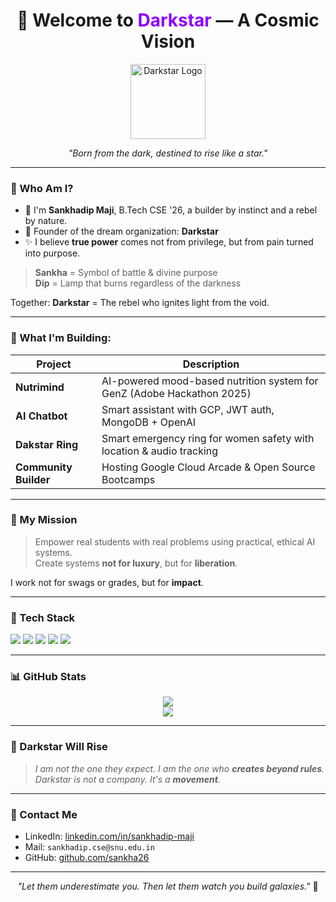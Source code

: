 <h1 align="center">🌌 Welcome to <span style="color:#8f00ff;">Darkstar</span> — A Cosmic Vision</h1>

<p align="center">
  <img src="https://your-logo-link-here.png" width="120" alt="Darkstar Logo"/>
</p>

<p align="center">
  <i>"Born from the dark, destined to rise like a star."</i>
</p>

---

### 🌟 Who Am I?

- 🤖 I'm **Sankhadip Maji**, B.Tech CSE '26, a builder by instinct and a rebel by nature.
- 🌌 Founder of the dream organization: **Darkstar**
- ✨ I believe **true power** comes not from privilege, but from pain turned into purpose.

> **Sankha** = Symbol of battle & divine purpose  
> **Dip** = Lamp that burns regardless of the darkness

Together: **Darkstar** = The rebel who ignites light from the void.

---

### 🚀 What I'm Building:

| Project | Description |
|--------|-------------|
| **Nutrimind** | AI-powered mood-based nutrition system for GenZ (Adobe Hackathon 2025) |
| **AI Chatbot** | Smart assistant with GCP, JWT auth, MongoDB + OpenAI |
| **Dakstar Ring** | Smart emergency ring for women safety with location & audio tracking |
| **Community Builder** | Hosting Google Cloud Arcade & Open Source Bootcamps |

---

### 🌟 My Mission

> Empower real students with real problems using practical, ethical AI systems.  
> Create systems **not for luxury**, but for **liberation**.

I work not for swags or grades, but for **impact**.

---

### 🔧 Tech Stack

<p align="left">
  <img src="https://img.shields.io/badge/Python-3776AB?style=for-the-badge&logo=python&logoColor=white"/>
  <img src="https://img.shields.io/badge/FastAPI-009688?style=for-the-badge&logo=fastapi&logoColor=white"/>
  <img src="https://img.shields.io/badge/MongoDB-4EA94B?style=for-the-badge&logo=mongodb&logoColor=white"/>
  <img src="https://img.shields.io/badge/GCP-FBBC05?style=for-the-badge&logo=googlecloud&logoColor=white"/>
  <img src="https://img.shields.io/badge/React-61DAFB?style=for-the-badge&logo=react&logoColor=black"/>
</p>

---

### 📊 GitHub Stats

<p align="center">
  <img src="https://github-readme-stats.vercel.app/api?username=sankha26&show_icons=true&theme=radical"/>
  <br/>
  <img src="https://github-readme-streak-stats.herokuapp.com/?user=sankha26&theme=dark"/>
</p>

---

### 🌠 Darkstar Will Rise

> _I am not the one they expect. I am the one who **creates beyond rules**._  
> _Darkstar is not a company. It's a **movement**._

---

### 💎 Contact Me

- LinkedIn: [linkedin.com/in/sankhadip-maji](https://www.linkedin.com/in/sankhadip-maji)
- Mail: `sankhadip.cse@snu.edu.in`
- GitHub: [github.com/sankha26](https://github.com/sankha26)

---

<p align="center">
  <i>"Let them underestimate you. Then let them watch you build galaxies."</i> 🌌
</p>
